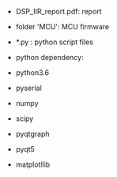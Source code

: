 - DSP_IIR_report.pdf: report
- folder 'MCU': MCU firmware
- *.py : python script files

- python dependency:
-    python3.6
-    pyserial
-    numpy
-    scipy
-    pyqtgraph
-    pyqt5
-    matplotllib